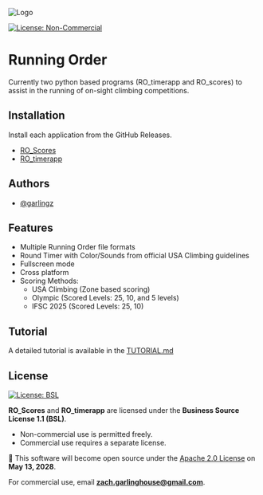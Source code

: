 
![Logo](assets/RO_icon.ico)

[![License: Non-Commercial](https://img.shields.io/badge/license-Non--Commercial-blue.svg)](./LICENSE)
# Running Order

Currently two python based programs (RO_timerapp and RO_scores) to assist in the running of on-sight climbing competitions.

## Installation

Install each application from the GitHub Releases.
* [RO_Scores](https://github.com/garlingz/Onsight-Running-Order/releases/tag/v1.1.0) 
* [RO_timerapp](https://github.com/garlingz/Onsight-Running-Order/releases/tag/v1.0.0)
    
## Authors

- [@garlingz](https://www.github.com/garlingz)

## Features

- Multiple Running Order file formats
- Round Timer with Color/Sounds from official USA Climbing guidelines
- Fullscreen mode
- Cross platform
- Scoring Methods: 
    * USA Climbing (Zone based scoring)
    * Olympic (Scored Levels: 25, 10, and 5 levels)
    * IFSC 2025 (Scored Levels: 25, 10)
 
## Tutorial
A detailed tutorial is available in the [TUTORIAL.md]()

## License

[![License: BSL](https://img.shields.io/badge/license-BSL--1.1-blue.svg)](./LICENSE)

**RO_Scores** and **RO_timerapp** are licensed under the **Business Source License 1.1 (BSL)**.

-  Non-commercial use is permitted freely.
-  Commercial use requires a separate license.

📅 This software will become open source under the [Apache 2.0 License](https://www.apache.org/licenses/LICENSE-2.0) on **May 13, 2028**.

For commercial use, email **zach.garlinghouse@gmail.com**.


